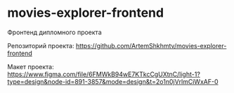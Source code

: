 # movies-explorer-frontend
Фронтенд дипломного проекта

Репозиторий проекта:
https://github.com/ArtemShkhmtv/movies-explorer-frontend

Макет проекта:
https://www.figma.com/file/6FMWkB94wE7KTkcCgUXtnC/light-1?type=design&node-id=891-3857&mode=design&t=2o1n0jVrlmCiWxAF-0